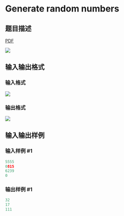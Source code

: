 # Generate random numbers

## 题目描述

[problemUrl]: https://uva.onlinejudge.org/index.php?option=com_onlinejudge&Itemid=8&category=78&page=show_problem&problem=2681

[PDF](https://uva.onlinejudge.org/external/116/p11634.pdf)

![](https://cdn.luogu.com.cn/upload/vjudge_pic/UVA11634/3c4763a4604f0d618cc0e1014e4872fd2cc5cc4a.png)

## 输入输出格式

### 输入格式

![](https://cdn.luogu.com.cn/upload/vjudge_pic/UVA11634/f7cfcce13f276b34f7f1b6bb4b634868659aa5c2.png)

### 输出格式

![](https://cdn.luogu.com.cn/upload/vjudge_pic/UVA11634/78fcc30dc23b30a3224817af6c202e85a98a3195.png)

## 输入输出样例

### 输入样例 #1

```cpp
5555
0815
6239
0
```


### 输出样例 #1

```cpp
32
17
111
```


